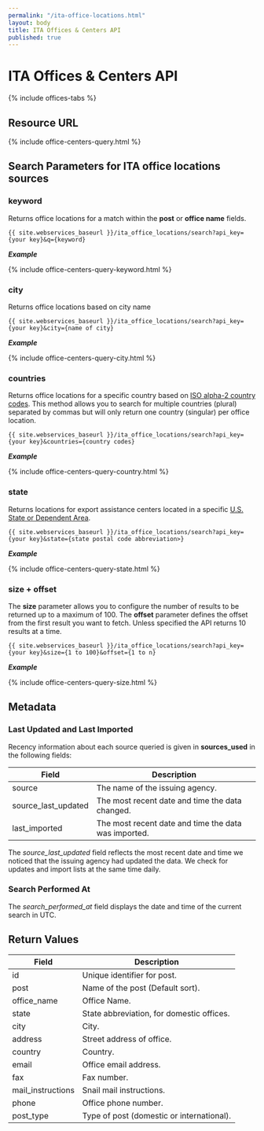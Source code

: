 ```yaml
---
permalink: "/ita-office-locations.html"
layout: body
title: ITA Offices & Centers API
published: true
---
```


# ITA Offices & Centers API

{% include offices-tabs %}

## Resource URL

{% include office-centers-query.html %}

## Search Parameters for ITA office locations sources

### keyword

Returns office locations for a match within the **post** or **office name** fields.

    {{ site.webservices_baseurl }}/ita_office_locations/search?api_key={your key}&q={keyword}

**_Example_**

{% include office-centers-query-keyword.html %}

### city

Returns office locations based on city name

    {{ site.webservices_baseurl }}/ita_office_locations/search?api_key={your key}&city={name of city}

**_Example_**

{% include office-centers-query-city.html %}

### countries

Returns office locations for a specific country based on [ISO alpha-2 country codes](http://www.iso.org/iso/home/standards/country_codes/country_names_and_code_elements.htm). This method allows you to search for multiple countries (plural) separated by commas but will only return one country (singular) per office location.

    {{ site.webservices_baseurl }}/ita_office_locations/search?api_key={your key}&countries={country codes}

**_Example_**

{% include office-centers-query-country.html %}

### state

Returns locations for export assistance centers located in a specific  [U.S. State or Dependent Area](https://www.usps.com/send/official-abbreviations.htm).

    {{ site.webservices_baseurl }}/ita_office_locations/search?api_key={your key}&state={state postal code abbreviation>}

**_Example_**

{% include office-centers-query-state.html %}

### size + offset

The **size** parameter allows you to configure the number of results to be returned up to a maximum of 100. The **offset** parameter defines the offset from the first result you want to fetch. Unless specified the API returns 10 results at a time.

    {{ site.webservices_baseurl }}/ita_office_locations/search?api_key={your key}&size={1 to 100}&offset={1 to n}

**_Example_**

{% include office-centers-query-size.html %}

## Metadata

### Last Updated and Last Imported

Recency information about each source queried is given in **sources_used** in the following fields:

| Field	| Description |
| ------| -------------|
| source | The name of the issuing agency. |
| source_last_updated | The most recent date and time the data changed. |
| last_imported | The most recent date and time the data was imported. |

The *source_last_updated* field reflects the most recent date and time we noticed that the issuing agency had updated the data. We check for updates and import lists at the same time daily.

### Search Performed At

The *search_performed_at* field displays the date and time of the current search in UTC.

## Return Values

| Field             | Description                                                     |
| ----------------- | --------------------------------------------------------------- |
| id                | Unique identifier for post.                                      |
| post              | Name of the post (Default sort).                                 |
| office_name       | Office Name.                                                     |
| state             | State abbreviation, for domestic offices.                        |
| city              | City.                                                            |
| address           | Street address of office.                                        |
| country           | Country.                                                         |
| email             | Office email address.                                            |
| fax               | Fax number.                                                      |
| mail_instructions | Snail mail instructions.                                         |
| phone             | Office phone number.                                             |
| post_type         | Type of post (domestic or international).                        |

